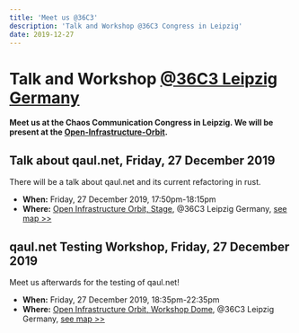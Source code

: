 ```yaml
---
title: 'Meet us @36C3'
description: 'Talk and Workshop @36C3 Congress in Leipzig'
date: 2019-12-27
---
```


# Talk and Workshop [@36C3 Leipzig Germany](https://events.ccc.de/category/congress/36c3/)

**Meet us at the Chaos Communication Congress in Leipzig. We will be present at the [Open-Infrastructure-Orbit](https://oio.social/).**


## Talk about qaul.net, Friday, 27 December 2019

There will be a talk about qaul.net and its current refactoring in rust.

* **When:** Friday, 27 December 2019, 17:50pm-18:15pm
* **Where:** [Open Infrastructure Orbit, Stage](https://36c3.c3nav.de/l/oio-stage/), @36C3 Leipzig Germany, [see map >>](https://www.openstreetmap.org/#map=15/51.3967/12.3981)


## qaul.net Testing Workshop, Friday, 27 December 2019

Meet us afterwards for the testing of qaul.net!

* **When:** Friday, 27 December 2019, 18:35pm-22:35pm
* **Where:** [Open Infrastructure Orbit, Workshop Dome](https://36c3.c3nav.de/l/oio-workshop/), @36C3 Leipzig Germany, [see map >>](https://www.openstreetmap.org/#map=15/51.3967/12.3981)
